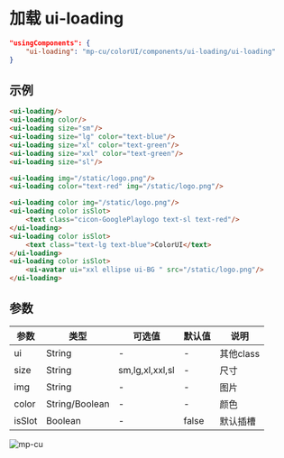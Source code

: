 <div class="mp-cu-doc-view">
<div class="mp-cu-doc">

# 加载 ui-loading

```json
"usingComponents": {
    "ui-loading": "mp-cu/colorUI/components/ui-loading/ui-loading"
}
```

## 示例

```html
<ui-loading/>
<ui-loading color/>
<ui-loading size="sm"/>
<ui-loading size="lg" color="text-blue"/>
<ui-loading size="xl" color="text-green"/>
<ui-loading size="xxl" color="text-green"/>
<ui-loading size="sl"/>

<ui-loading img="/static/logo.png"/>
<ui-loading color="text-red" img="/static/logo.png"/>

<ui-loading color img="/static/logo.png"/>
<ui-loading color isSlot>
    <text class="cicon-GooglePlaylogo text-sl text-red"/>
</ui-loading>
<ui-loading color isSlot>
    <text class="text-lg text-blue">ColorUI</text>
</ui-loading>
<ui-loading color isSlot>
    <ui-avatar ui="xxl ellipse ui-BG " src="/static/logo.png"/>
</ui-loading>
```


## 参数

|  参数  |  类型  |  可选值  |  默认值  |       说明       |
|----------|----------|----------|----------|----------|
| ui | String | - | - | 其他class |
| size | String | sm,lg,xl,xxl,sl | - | 尺寸 |
| img | String | - | - | 图片 |
| color | String/Boolean | - | - | 颜色 |
| isSlot | Boolean | - | false | 默认插槽 |

</div>
<div class="mp-cu-doc-image" style="max-height: inherit;">

![mp-cu](https://colorui-assest.vercel.app/mp-cu-doc/loading.jpg)

</div>
</div>
